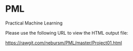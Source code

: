 # PML
Practical Machine Learning

Please use the following URL to view the HTML output file:

https://rawgit.com/nebursm/PML/master/Project01.html
